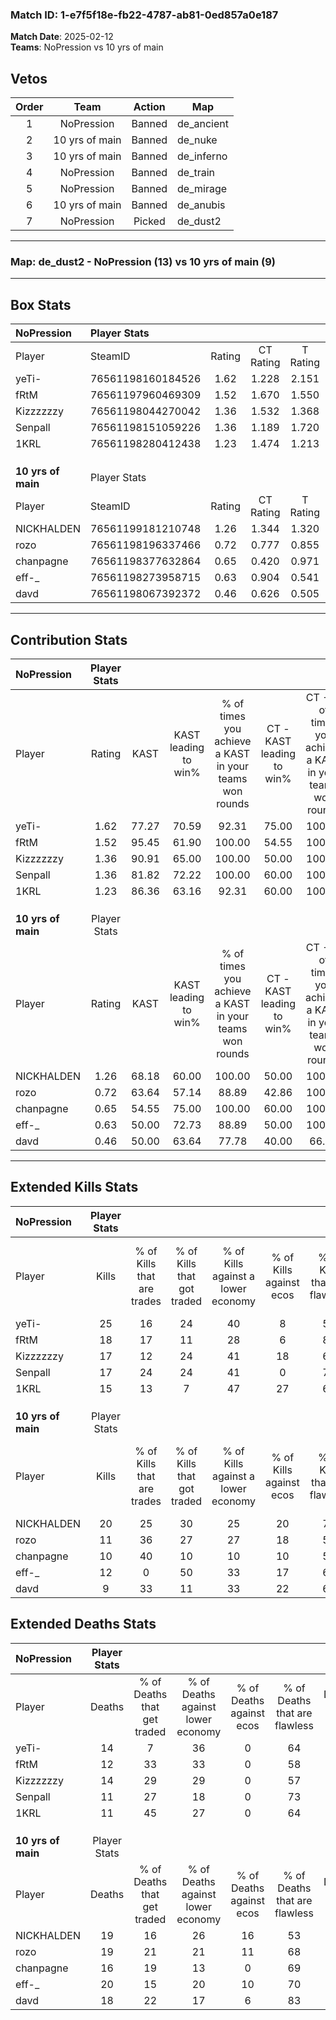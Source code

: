 ### Match ID: 1-e7f5f18e-fb22-4787-ab81-0ed857a0e187  
**Match Date**: 2025-02-12  
**Teams**: NoPression vs 10 yrs of main  

## Vetos  

| Order | Team | Action | Map |
| :---: | :--: | :----: | --- |
| 1 | NoPression | Banned | de_ancient |
| 2 | 10 yrs of main | Banned | de_nuke |
| 3 | 10 yrs of main | Banned | de_inferno |
| 4 | NoPression | Banned | de_train |
| 5 | NoPression | Banned | de_mirage |
| 6 | 10 yrs of main | Banned | de_anubis |
| 7 | NoPression | Picked | de_dust2 |

---  

### **Map**: de_dust2 - NoPression (13) vs 10 yrs of main (9)  
---  

## Box Stats  

| **NoPression**     | Player Stats      |        |           |          |       |       |       |         |        |      |     |
| :- | :- | :-: | :-: | :-: | :-: | :-: | :-: | :-: | :-: | :-: | :-: |
| Player             | SteamID           | Rating | CT Rating | T Rating | KAST  |  ADR  | Kills | Assists | Deaths | K/D  | HS% |
| yeTi-              | 76561198160184526 |  1.62  |   1.228   |  2.151   | 77.27 | 107.9 |  25   |    2    |   14   | 1.79 | 36  |
| fRtM               | 76561197960469309 |  1.52  |   1.670   |  1.550   | 95.45 | 94.6  |  18   |    9    |   12   | 1.50 | 33  |
| Kizzzzzzy          | 76561198044270042 |  1.36  |   1.532   |  1.368   | 90.91 | 86.0  |  17   |    7    |   14   | 1.21 | 52  |
| Senpall            | 76561198151059226 |  1.36  |   1.189   |  1.720   | 81.82 | 87.2  |  17   |    4    |   11   | 1.55 | 64  |
| 1KRL               | 76561198280412438 |  1.23  |   1.474   |  1.213   | 86.36 | 65.8  |  15   |    2    |   11   | 1.36 | 40  |
|                    |                   |        |           |          |       |       |       |         |        |      |     |
|                    |                   |        |           |          |       |       |       |         |        |      |     |
|                    |                   |        |           |          |       |       |       |         |        |      |     |
| **10 yrs of main** | Player Stats      |        |           |          |       |       |       |         |        |      |     |
| Player             | SteamID           | Rating | CT Rating | T Rating | KAST  |  ADR  | Kills | Assists | Deaths | K/D  | HS% |
| NICKHALDEN         | 76561199181210748 |  1.26  |   1.344   |  1.320   | 68.18 | 106.4 |  20   |    7    |   19   | 1.05 | 35  |
| rozo               | 76561198196337466 |  0.72  |   0.777   |  0.855   | 63.64 | 61.7  |  11   |    6    |   19   | 0.58 | 81  |
| chanpagne          | 76561198377632864 |  0.65  |   0.420   |  0.971   | 54.55 | 52.5  |  10   |    3    |   16   | 0.63 | 50  |
| eff-_              | 76561198273958715 |  0.63  |   0.904   |  0.541   | 50.00 | 61.2  |  12   |    5    |   20   | 0.60 | 75  |
| davd               | 76561198067392372 |  0.46  |   0.626   |  0.505   | 50.00 | 34.5  |   9   |    2    |   18   | 0.50 | 33  |
---  

## Contribution Stats  

| **NoPression**     | Player Stats |       |                      |                                                        |                           |                                                             |                          |                                                            |
| :- | :-: | :-: | :-: | :-: | :-: | :-: | :-: | :-: |
| Player             |    Rating    | KAST  | KAST leading to win% | % of times you achieve a KAST in your teams won rounds | CT - KAST leading to win% | CT - % of times you achieve a KAST in your teams won rounds | T - KAST leading to win% | T - % of times you achieve a KAST in your teams won rounds |
| yeTi-              |     1.62     | 77.27 |        70.59         |                         92.31                          |           75.00           |                           100.00                            |          66.67           |                           85.71                            |
| fRtM               |     1.52     | 95.45 |        61.90         |                         100.00                         |           54.55           |                           100.00                            |          70.00           |                           100.00                           |
| Kizzzzzzy          |     1.36     | 90.91 |        65.00         |                         100.00                         |           50.00           |                           100.00                            |          87.50           |                           100.00                           |
| Senpall            |     1.36     | 81.82 |        72.22         |                         100.00                         |           60.00           |                           100.00                            |          87.50           |                           100.00                           |
| 1KRL               |     1.23     | 86.36 |        63.16         |                         92.31                          |           60.00           |                           100.00                            |          66.67           |                           85.71                            |
|                    |              |       |                      |                                                        |                           |                                                             |                          |                                                            |
|                    |              |       |                      |                                                        |                           |                                                             |                          |                                                            |
|                    |              |       |                      |                                                        |                           |                                                             |                          |                                                            |
| **10 yrs of main** | Player Stats |       |                      |                                                        |                           |                                                             |                          |                                                            |
| Player             |    Rating    | KAST  | KAST leading to win% | % of times you achieve a KAST in your teams won rounds | CT - KAST leading to win% | CT - % of times you achieve a KAST in your teams won rounds | T - KAST leading to win% | T - % of times you achieve a KAST in your teams won rounds |
| NICKHALDEN         |     1.26     | 68.18 |        60.00         |                         100.00                         |           50.00           |                           100.00                            |          66.67           |                           100.00                           |
| rozo               |     0.72     | 63.64 |        57.14         |                         88.89                          |           42.86           |                           100.00                            |          71.43           |                           83.33                            |
| chanpagne          |     0.65     | 54.55 |        75.00         |                         100.00                         |           60.00           |                           100.00                            |          85.71           |                           100.00                           |
| eff-_              |     0.63     | 50.00 |        72.73         |                         88.89                          |           50.00           |                           100.00                            |          100.00          |                           83.33                            |
| davd               |     0.46     | 50.00 |        63.64         |                         77.78                          |           40.00           |                            66.67                            |          83.33           |                           83.33                            |
---  

## Extended Kills Stats  

| **NoPression**     | Player Stats |                            |                            |                                    |                         |                              |                                 |                                       |                    |           |
| :- | :-: | :-: | :-: | :-: | :-: | :-: | :-: | :-: | :-: | :-: |
| Player             |    Kills     | % of Kills that are trades | % of Kills that got traded | % of Kills against a lower economy | % of Kills against ecos | % of Kills that are flawless | % of Kills that are close duels | % of Kills that are assisted by flash | Pistol Round Kills | AWP Kills |
| yeTi-              |      25      |             16             |             24             |                 40                 |            8            |              56              |               16                |                   0                   |         0          |     2     |
| fRtM               |      18      |             17             |             11             |                 28                 |            6            |              83              |                0                |                   0                   |         8          |     2     |
| Kizzzzzzy          |      17      |             12             |             24             |                 41                 |           18            |              65              |               12                |                  12                   |         0          |     4     |
| Senpall            |      17      |             24             |             24             |                 41                 |            0            |              76              |                0                |                   6                   |         0          |     1     |
| 1KRL               |      15      |             13             |             7              |                 47                 |           27            |              67              |                7                |                   7                   |         0          |     1     |
|                    |              |                            |                            |                                    |                         |                              |                                 |                                       |                    |           |
|                    |              |                            |                            |                                    |                         |                              |                                 |                                       |                    |           |
|                    |              |                            |                            |                                    |                         |                              |                                 |                                       |                    |           |
| **10 yrs of main** | Player Stats |                            |                            |                                    |                         |                              |                                 |                                       |                    |           |
| Player             |    Kills     | % of Kills that are trades | % of Kills that got traded | % of Kills against a lower economy | % of Kills against ecos | % of Kills that are flawless | % of Kills that are close duels | % of Kills that are assisted by flash | Pistol Round Kills | AWP Kills |
| NICKHALDEN         |      20      |             25             |             30             |                 25                 |           20            |              70              |                0                |                   0                   |         0          |     1     |
| rozo               |      11      |             36             |             27             |                 27                 |           18            |              55              |                9                |                   9                   |         0          |     0     |
| chanpagne          |      10      |             40             |             10             |                 10                 |           10            |              50              |               10                |                   0                   |         2          |     0     |
| eff-_              |      12      |             0              |             50             |                 33                 |           17            |              67              |                0                |                   0                   |         0          |     0     |
| davd               |      9       |             33             |             11             |                 33                 |           22            |              67              |                0                |                   0                   |         3          |     0     |
## Extended Deaths Stats  

| **NoPression**     | Player Stats |                             |                                   |                          |                               |                            |                           |               |
| :- | :-: | :-: | :-: | :-: | :-: | :-: | :-: | :-: |
| Player             |    Deaths    | % of Deaths that get traded | % of Deaths against lower economy | % of Deaths against ecos | % of Deaths that are flawless | % of Deaths that are close | % of Deaths while blinded | Deaths to AWP |
| yeTi-              |      14      |              7              |                36                 |            0             |              64               |             7              |             0             |       1       |
| fRtM               |      12      |             33              |                33                 |            0             |              58               |             0              |             0             |       2       |
| Kizzzzzzy          |      14      |             29              |                29                 |            0             |              57               |             0              |             7             |       1       |
| Senpall            |      11      |             27              |                18                 |            0             |              73               |             9              |             0             |       0       |
| 1KRL               |      11      |             45              |                27                 |            0             |              64               |             0              |             0             |       1       |
|                    |              |                             |                                   |                          |                               |                            |                           |               |
|                    |              |                             |                                   |                          |                               |                            |                           |               |
|                    |              |                             |                                   |                          |                               |                            |                           |               |
| **10 yrs of main** | Player Stats |                             |                                   |                          |                               |                            |                           |               |
| Player             |    Deaths    | % of Deaths that get traded | % of Deaths against lower economy | % of Deaths against ecos | % of Deaths that are flawless | % of Deaths that are close | % of Deaths while blinded | Deaths to AWP |
| NICKHALDEN         |      19      |             16              |                26                 |            16            |              53               |             11             |             0             |       1       |
| rozo               |      19      |             21              |                21                 |            11            |              68               |             16             |             5             |       2       |
| chanpagne          |      16      |             19              |                13                 |            0             |              69               |             6              |             6             |       2       |
| eff-_              |      20      |             15              |                20                 |            10            |              70               |             5              |             5             |       1       |
| davd               |      18      |             22              |                17                 |            6             |              83               |             0              |             6             |       2       |
